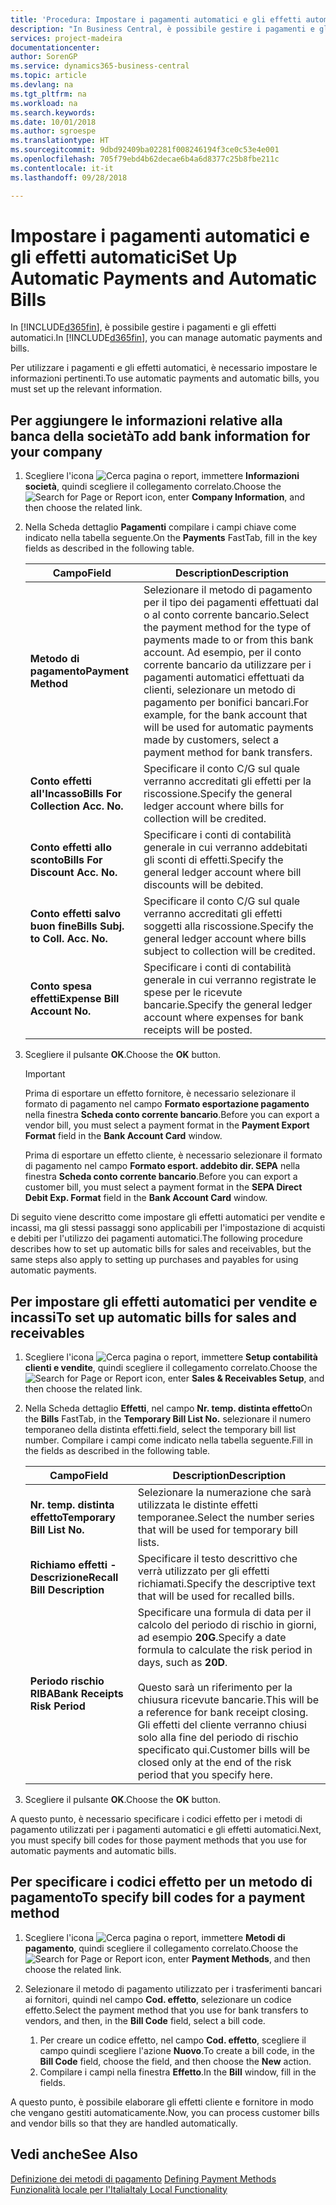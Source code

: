 ```yaml
---
title: 'Procedura: Impostare i pagamenti automatici e gli effetti automatici'
description: "In Business Central, è possibile gestire i pagamenti e gli effetti automatici."
services: project-madeira
documentationcenter: 
author: SorenGP
ms.service: dynamics365-business-central
ms.topic: article
ms.devlang: na
ms.tgt_pltfrm: na
ms.workload: na
ms.search.keywords: 
ms.date: 10/01/2018
ms.author: sgroespe
ms.translationtype: HT
ms.sourcegitcommit: 9dbd92409ba02281f008246194f3ce0c53e4e001
ms.openlocfilehash: 705f79ebd4b62decae6b4a6d8377c25b8fbe211c
ms.contentlocale: it-it
ms.lasthandoff: 09/28/2018

---
```

# <a name="set-up-automatic-payments-and-automatic-bills"></a><span data-ttu-id="4eda3-103">Impostare i pagamenti automatici e gli effetti automatici</span><span class="sxs-lookup"><span data-stu-id="4eda3-103">Set Up Automatic Payments and Automatic Bills</span></span>
<span data-ttu-id="4eda3-104">In [!INCLUDE[d365fin](../../includes/d365fin_md.md)], è possibile gestire i pagamenti e gli effetti automatici.</span><span class="sxs-lookup"><span data-stu-id="4eda3-104">In [!INCLUDE[d365fin](../../includes/d365fin_md.md)], you can manage automatic payments and bills.</span></span>  

<span data-ttu-id="4eda3-105">Per utilizzare i pagamenti e gli effetti automatici, è necessario impostare le informazioni pertinenti.</span><span class="sxs-lookup"><span data-stu-id="4eda3-105">To use automatic payments and automatic bills, you must set up the relevant information.</span></span>  

## <a name="to-add-bank-information-for-your-company"></a><span data-ttu-id="4eda3-106">Per aggiungere le informazioni relative alla banca della società</span><span class="sxs-lookup"><span data-stu-id="4eda3-106">To add bank information for your company</span></span>  

1.  <span data-ttu-id="4eda3-107">Scegliere l'icona ![Cerca pagina o report](../../media/ui-search/search_small.png "icona Cerca pagina o report"), immettere **Informazioni società**, quindi scegliere il collegamento correlato.</span><span class="sxs-lookup"><span data-stu-id="4eda3-107">Choose the ![Search for Page or Report](../../media/ui-search/search_small.png "Search for Page or Report icon") icon, enter **Company Information**, and then choose the related link.</span></span>  
2.  <span data-ttu-id="4eda3-108">Nella Scheda dettaglio **Pagamenti** compilare i campi chiave come indicato nella tabella seguente.</span><span class="sxs-lookup"><span data-stu-id="4eda3-108">On the **Payments** FastTab, fill in the key fields as described in the following table.</span></span>  

    |<span data-ttu-id="4eda3-109">Campo</span><span class="sxs-lookup"><span data-stu-id="4eda3-109">Field</span></span>|<span data-ttu-id="4eda3-110">Description</span><span class="sxs-lookup"><span data-stu-id="4eda3-110">Description</span></span>|  
    |------------------------------------|---------------------------------------|  
    |<span data-ttu-id="4eda3-111">**Metodo di pagamento**</span><span class="sxs-lookup"><span data-stu-id="4eda3-111">**Payment Method**</span></span>|<span data-ttu-id="4eda3-112">Selezionare il metodo di pagamento per il tipo dei pagamenti effettuati dal o al conto corrente bancario.</span><span class="sxs-lookup"><span data-stu-id="4eda3-112">Select the payment method for the type of payments made to or from this bank account.</span></span> <span data-ttu-id="4eda3-113">Ad esempio, per il conto corrente bancario da utilizzare per i pagamenti automatici effettuati da clienti, selezionare un metodo di pagamento per bonifici bancari.</span><span class="sxs-lookup"><span data-stu-id="4eda3-113">For example, for the bank account that will be used for automatic payments made by customers, select a payment method for bank transfers.</span></span>|  
    |<span data-ttu-id="4eda3-114">**Conto effetti all'Incasso**</span><span class="sxs-lookup"><span data-stu-id="4eda3-114">**Bills For Collection Acc. No.**</span></span>|<span data-ttu-id="4eda3-115">Specificare il conto C/G sul quale verranno accreditati gli effetti per la riscossione.</span><span class="sxs-lookup"><span data-stu-id="4eda3-115">Specify the general ledger account where bills for collection will be credited.</span></span>|  
    |<span data-ttu-id="4eda3-116">**Conto effetti allo sconto**</span><span class="sxs-lookup"><span data-stu-id="4eda3-116">**Bills For Discount Acc. No.**</span></span>|<span data-ttu-id="4eda3-117">Specificare i conti di contabilità generale in cui verranno addebitati gli sconti di effetti.</span><span class="sxs-lookup"><span data-stu-id="4eda3-117">Specify the general ledger account where bill discounts will be debited.</span></span>|  
    |<span data-ttu-id="4eda3-118">**Conto effetti salvo buon fine**</span><span class="sxs-lookup"><span data-stu-id="4eda3-118">**Bills Subj. to Coll. Acc. No.**</span></span>|<span data-ttu-id="4eda3-119">Specificare il conto C/G sul quale verranno accreditati gli effetti soggetti alla riscossione.</span><span class="sxs-lookup"><span data-stu-id="4eda3-119">Specify the general ledger account where bills subject to collection will be credited.</span></span>|  
    |<span data-ttu-id="4eda3-120">**Conto spesa effetti**</span><span class="sxs-lookup"><span data-stu-id="4eda3-120">**Expense Bill Account No.**</span></span>|<span data-ttu-id="4eda3-121">Specificare i conti di contabilità generale in cui verranno registrate le spese per le ricevute bancarie.</span><span class="sxs-lookup"><span data-stu-id="4eda3-121">Specify the general ledger account where expenses for bank receipts will be posted.</span></span>|  

5.  <span data-ttu-id="4eda3-122">Scegliere il pulsante **OK**.</span><span class="sxs-lookup"><span data-stu-id="4eda3-122">Choose the **OK** button.</span></span>  

    > [!IMPORTANT]  
    >  <span data-ttu-id="4eda3-123">Prima di esportare un effetto fornitore, è necessario selezionare il formato di pagamento nel campo **Formato esportazione pagamento** nella finestra **Scheda conto corrente bancario**.</span><span class="sxs-lookup"><span data-stu-id="4eda3-123">Before you can export a vendor bill, you must select a payment format in the **Payment Export Format** field in the **Bank Account Card** window.</span></span>  
    >   
    >  <span data-ttu-id="4eda3-124">Prima di esportare un effetto cliente, è necessario selezionare il formato di pagamento nel campo **Formato esport. addebito dir. SEPA** nella finestra **Scheda conto corrente bancario**.</span><span class="sxs-lookup"><span data-stu-id="4eda3-124">Before you can export a customer bill, you must select a payment format in the **SEPA Direct Debit Exp. Format** field in the **Bank Account Card** window.</span></span>  

<span data-ttu-id="4eda3-125">Di seguito viene descritto come impostare gli effetti automatici per vendite e incassi, ma gli stessi passaggi sono applicabili per l'impostazione di acquisti e debiti per l'utilizzo dei pagamenti automatici.</span><span class="sxs-lookup"><span data-stu-id="4eda3-125">The following procedure describes how to set up automatic bills for sales and receivables, but the same steps also apply to setting up purchases and payables for using automatic payments.</span></span>  

## <a name="to-set-up-automatic-bills-for-sales-and-receivables"></a><span data-ttu-id="4eda3-126">Per impostare gli effetti automatici per vendite e incassi</span><span class="sxs-lookup"><span data-stu-id="4eda3-126">To set up automatic bills for sales and receivables</span></span>  

1.  <span data-ttu-id="4eda3-127">Scegliere l'icona ![Cerca pagina o report](../../media/ui-search/search_small.png "icona Cerca pagina o report"), immettere **Setup contabilità clienti e vendite**, quindi scegliere il collegamento correlato.</span><span class="sxs-lookup"><span data-stu-id="4eda3-127">Choose the ![Search for Page or Report](../../media/ui-search/search_small.png "Search for Page or Report icon") icon, enter **Sales & Receivables Setup**, and then choose the related link.</span></span>  
2.  <span data-ttu-id="4eda3-128">Nella Scheda dettaglio **Effetti**, nel campo **Nr. temp. distinta effetto**</span><span class="sxs-lookup"><span data-stu-id="4eda3-128">On the **Bills** FastTab, in the **Temporary Bill List No.**</span></span> <span data-ttu-id="4eda3-129">selezionare il numero temporaneo della distinta effetti.</span><span class="sxs-lookup"><span data-stu-id="4eda3-129">field, select the temporary bill list number.</span></span> <span data-ttu-id="4eda3-130">Compilare i campi come indicato nella tabella seguente.</span><span class="sxs-lookup"><span data-stu-id="4eda3-130">Fill in the fields as described in the following table.</span></span>  

    |<span data-ttu-id="4eda3-131">Campo</span><span class="sxs-lookup"><span data-stu-id="4eda3-131">Field</span></span>|<span data-ttu-id="4eda3-132">Description</span><span class="sxs-lookup"><span data-stu-id="4eda3-132">Description</span></span>|  
    |---------------------------------|---------------------------------------|  
    |<span data-ttu-id="4eda3-133">**Nr. temp. distinta effetto**</span><span class="sxs-lookup"><span data-stu-id="4eda3-133">**Temporary Bill List No.**</span></span>|<span data-ttu-id="4eda3-134">Selezionare la numerazione che sarà utilizzata le distinte effetti temporanee.</span><span class="sxs-lookup"><span data-stu-id="4eda3-134">Select the number series that will be used for temporary bill lists.</span></span>|  
    |<span data-ttu-id="4eda3-135">**Richiamo effetti - Descrizione**</span><span class="sxs-lookup"><span data-stu-id="4eda3-135">**Recall Bill Description**</span></span>|<span data-ttu-id="4eda3-136">Specificare il testo descrittivo che verrà utilizzato per gli effetti richiamati.</span><span class="sxs-lookup"><span data-stu-id="4eda3-136">Specify the descriptive text that will be used for recalled bills.</span></span>|  
    |<span data-ttu-id="4eda3-137">**Periodo rischio RIBA**</span><span class="sxs-lookup"><span data-stu-id="4eda3-137">**Bank Receipts Risk Period**</span></span>|<span data-ttu-id="4eda3-138">Specificare una formula di data per il calcolo del periodo di rischio in giorni, ad esempio **20G**.</span><span class="sxs-lookup"><span data-stu-id="4eda3-138">Specify a date formula to calculate the risk period in days, such as **20D**.</span></span><br /><br /> <span data-ttu-id="4eda3-139">Questo sarà un riferimento per la chiusura ricevute bancarie.</span><span class="sxs-lookup"><span data-stu-id="4eda3-139">This will be a reference for bank receipt closing.</span></span> <span data-ttu-id="4eda3-140">Gli effetti del cliente verranno chiusi solo alla fine del periodo di rischio specificato qui.</span><span class="sxs-lookup"><span data-stu-id="4eda3-140">Customer bills will be closed only at the end of the risk period that you specify here.</span></span>|  

3.  <span data-ttu-id="4eda3-141">Scegliere il pulsante **OK**.</span><span class="sxs-lookup"><span data-stu-id="4eda3-141">Choose the **OK** button.</span></span>  

 <span data-ttu-id="4eda3-142">A questo punto, è necessario specificare i codici effetto per i metodi di pagamento utilizzati per i pagamenti automatici e gli effetti automatici.</span><span class="sxs-lookup"><span data-stu-id="4eda3-142">Next, you must specify bill codes for those payment methods that you use for automatic payments and automatic bills.</span></span>  

## <a name="to-specify-bill-codes-for-a-payment-method"></a><span data-ttu-id="4eda3-143">Per specificare i codici effetto per un metodo di pagamento</span><span class="sxs-lookup"><span data-stu-id="4eda3-143">To specify bill codes for a payment method</span></span>  

1.  <span data-ttu-id="4eda3-144">Scegliere l'icona ![Cerca pagina o report](../../media/ui-search/search_small.png "icona Cerca pagina o report"), immettere **Metodi di pagamento**, quindi scegliere il collegamento correlato.</span><span class="sxs-lookup"><span data-stu-id="4eda3-144">Choose the ![Search for Page or Report](../../media/ui-search/search_small.png "Search for Page or Report icon") icon, enter **Payment Methods**, and then choose the related link.</span></span>  
2.  <span data-ttu-id="4eda3-145">Selezionare il metodo di pagamento utilizzato per i trasferimenti bancari ai fornitori, quindi nel campo **Cod. effetto**, selezionare un codice effetto.</span><span class="sxs-lookup"><span data-stu-id="4eda3-145">Select the payment method that you use for bank transfers to vendors, and then, in the **Bill Code** field, select a bill code.</span></span>  

    1.  <span data-ttu-id="4eda3-146">Per creare un codice effetto, nel campo **Cod. effetto**, scegliere il campo quindi scegliere l'azione **Nuovo**.</span><span class="sxs-lookup"><span data-stu-id="4eda3-146">To create a bill code, in the **Bill Code** field, choose the field, and then choose the **New** action.</span></span>  
    2.  <span data-ttu-id="4eda3-147">Compilare i campi nella finestra **Effetto**.</span><span class="sxs-lookup"><span data-stu-id="4eda3-147">In the **Bill** window, fill in the fields.</span></span>

<span data-ttu-id="4eda3-148">A questo punto, è possibile elaborare gli effetti cliente e fornitore in modo che vengano gestiti automaticamente.</span><span class="sxs-lookup"><span data-stu-id="4eda3-148">Now, you can process customer bills and vendor bills so that they are handled automatically.</span></span>  

## <a name="see-also"></a><span data-ttu-id="4eda3-149">Vedi anche</span><span class="sxs-lookup"><span data-stu-id="4eda3-149">See Also</span></span>  
 <span data-ttu-id="4eda3-150">[Definizione dei metodi di pagamento](../../finance-payment-methods.md)   </span><span class="sxs-lookup"><span data-stu-id="4eda3-150">[Defining Payment Methods](../../finance-payment-methods.md)   </span></span>  
  [<span data-ttu-id="4eda3-151">Funzionalità locale per l'Italia</span><span class="sxs-lookup"><span data-stu-id="4eda3-151">Italy Local Functionality</span></span>](italy-local-functionality.md)

